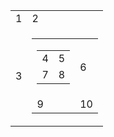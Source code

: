 <table>
	<tr>
    <td>1</td>
    <td>2</td> 
  </tr>
  <tr>
    <td>3</td>
    <td>
      <table>
        <tr>
          <td>
            <table>
              <tr>
                <td>4</td>
                <td>5</td>
              </tr>
              <tr>
                <td>7</td>
                <td>8</td>
              </tr>
            </table>
          </td> 
          <td>6</td> 
        </tr>
        <tr>
          <td>9</td>
          <td>10</td>
        </tr>
      </table>
    </td>
  </tr>
</table>